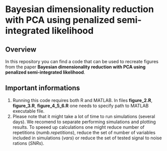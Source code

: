 # Bayesian dimensionality reduction with PCA using penalized semi-integrated likelihood

## Overview

In this repository you can find a code that can be used to recreate figures from the paper **Bayesian dimensionality reduction with PCA using penalized semi-integrated likelihood**.

## Important informations

1. Running this code requires both R and MATLAB. In files **figure_2.R**, **figure_3.R**, **figure_4_5_6.R** one needs to specify path to MATLAB executable file.
2. Please note that it might take a lot of time to run simulations (several days). We recomend to separate performing simulations and plotting results. To speeed up calculations one might reduce number of repetitions (*numb.repetitions*), reduce the set of number of variables included in simulations (*vars*) or reduce the set of tested signal to noise rations (*SNRs*).

